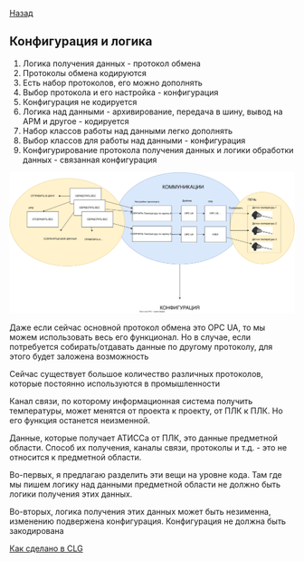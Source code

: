 [Назад](readme.md)

## Конфигурация и логика
 
1. Логика получения данных - протокол обмена
2. Протоколы обмена кодируются
3. Есть набор протоколов, его можно дополнять
4. Выбор протокола и его настройка - конфигурация
5. Конфигурация не кодируется
6. Логика над данными - архивирование, передача в шину, вывод на АРМ и другое - кодируется
7. Набор классов работы над данными легко дополнять
8. Выбор классов для работы над данными - конфигурация
9. Конфигурирование протокола получения данных и логики обработки данных - связанная конфигурация


![](dpconnect1.drawio.svg)

Даже если сейчас основной протокол обмена это OPC UA, то мы можем использовать весь его функционал.
Но в случае, если потребуется собирать/отдавать данные по другому протоколу, для этого будет 
заложена возможность

Сейчас существует большое количество различных протоколов, 
которые постоянно используются в промышленности

Канал связи, по которому информационная система получить температуры, может
менятся от проекта к проекту, от ПЛК к ПЛК. Но его функция останется неизменной.

Данные, которые получает АТИССа от ПЛК, это данные предметной области.
Способ их получения, каналы связи, протоколы и т.д. - это не относится к предметной области.

Во-первых, я предлагаю разделить эти вещи на уровне кода. Там где мы пишем логику 
над данными предметной области не должно быть логики получения этих данных.

Во-вторых, логика получения этих данных может быть незименна, изменению подвержена конфигурация.
Конфигурация не должна быть закодирована

[Как сделано в CLG](как%20в%20clg.md)